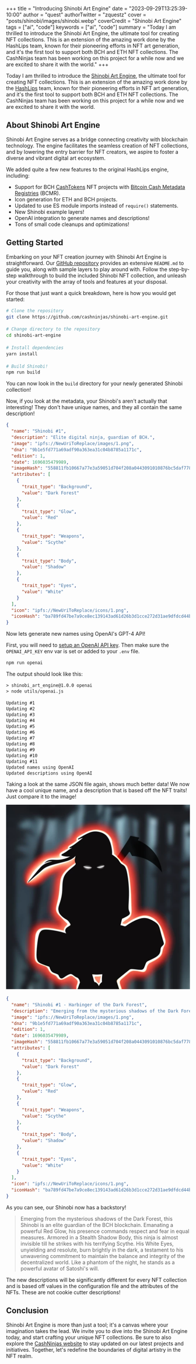 +++
title = "Introducing Shinobi Art Engine"
date = "2023-09-29T13:25:39-10:00"
author = "quest"
authorTwitter = "zquestz"
cover = "posts/shinobi/images/shinobi.webp"
coverCredit = "Shinobi Art Engine"
tags = ["ai", "code"]
keywords = ["ai", "code"]
summary = "Today I am thrilled to introduce the Shinobi Art Engine, the ultimate tool for creating NFT collections. This is an extension of the amazing work done by the HashLips team, known for their pioneering efforts in NFT art generation, and it's the first tool to support both BCH and ETH NFT collections. The CashNinjas team has been working on this project for a while now and we are excited to share it with the world."
+++

Today I am thrilled to introduce the [Shinobi Art Engine](https://github.com/cashninjas/shinobi-art-engine), the ultimate tool for creating NFT collections. This is an extension of the amazing work done by the [HashLips](https://hashlips.io/) team, known for their pioneering efforts in NFT art generation, and it's the first tool to support both BCH and ETH NFT collections. The CashNinjas team has been working on this project for a while now and we are excited to share it with the world.

## About Shinobi Art Engine

Shinobi Art Engine serves as a bridge connecting creativity with blockchain technology. The engine facilitates the seamless creation of NFT collections, and by lowering the entry barrier for NFT creators, we aspire to foster a diverse and vibrant digital art ecosystem.

We added quite a few new features to the original HashLips engine, including:

- Support for BCH [CashTokens](https://cashtokens.org) NFT projects with [Bitcoin Cash Metadata Registries](https://cashtokens.org/docs/bcmr/chip/) (BCMR).
- Icon generation for ETH and BCH projects.
- Updated to use ES module imports instead of `require()` statements.
- New Shinobi example layers!
- OpenAI integration to generate names and descriptions!
- Tons of small code cleanups and optimizations!

## Getting Started

Embarking on your NFT creation journey with Shinobi Art Engine is straightforward. Our [GitHub repository](https://github.com/cashninjas/shinobi-art-engine) provides an extensive `README.md` to guide you, along with sample layers to play around with. Follow the step-by-step walkthrough to build the included Shinobi NFT collection, and unleash your creativity with the array of tools and features at your disposal.

For those that just want a quick breakdown, here is how you would get started:

```zsh
# Clone the repository
git clone https://github.com/cashninjas/shinobi-art-engine.git

# Change directory to the repository
cd shinobi-art-engine

# Install dependencies
yarn install

# Build Shinobi!
npm run build
```

You can now look in the `build` directory for your newly generated Shinobi collection!

Now, if you look at the metadata, your Shinobi's aren't actually that interesting! They don't have unique names, and they all contain the same description!

```json
{
  "name": "Shinobi #1",
  "description": "Elite digital ninja, guardian of BCH.",
  "image": "ipfs://NewUriToReplace/images/1.png",
  "dna": "9b1e5fd771a69adf90a363ea31c04b8785a1171c",
  "edition": 1,
  "date": 1696035479989,
  "imageHash": "558811fb10667a77e3a59051d704f208a0443091010876bc5daf7788fbeb716c",
  "attributes": [
    {
      "trait_type": "Background",
      "value": "Dark Forest"
    },
    {
      "trait_type": "Glow",
      "value": "Red"
    },
    {
      "trait_type": "Weapons",
      "value": "Scythe"
    },
    {
      "trait_type": "Body",
      "value": "Shadow"
    },
    {
      "trait_type": "Eyes",
      "value": "White"
    }
  ],
  "icon": "ipfs://NewUriToReplace/icons/1.png",
  "iconHash": "ba789fd47be7a9ce8ec139143ad61d26b3d1cce272d31ae9dfdcd44b7f3ca267"
}
```

Now lets generate new names using OpenAI's GPT-4 API!

First, you will need to [setup an OpenAI API key](https://platform.openai.com/apps). Then make sure the `OPENAI_API_KEY` env var is set or added to your `.env` file.

```zsh
npm run openai
```

The output should look like this:

```
> shinobi_art_engine@1.0.0 openai
> node utils/openai.js

Updating #1
Updating #2
Updating #3
Updating #4
Updating #5
Updating #6
Updating #7
Updating #8
Updating #9
Updating #10
Updating #11
Updated names using OpenAI
Updated descriptions using OpenAI
```

Taking a look at the same JSON file again, shows much better data! We now have a cool unique name, and a description that is based off the NFT traits! Just compare it to the image!

![Harbinger of the Dark Forest](images/harbinger.webp)

```json
{
  "name": "Shinobi #1 - Harbinger of the Dark Forest",
  "description": "Emerging from the mysterious shadows of the Dark Forest, this Shinobi is an elite guardian of the BCH blockchain. Emanating a powerful Red Glow, his presence commands respect and fear in equal measures. Armored in a Stealth Shadow Body, this ninja is almost invisible till he strikes with his terrifying Scythe. His White Eyes, unyielding and resolute, burn brightly in the dark, a testament to his unwavering commitment to maintain the balance and integrity of the decentralized world. Like a phantom of the night, he stands as a powerful avatar of Satoshi's will.",
  "image": "ipfs://NewUriToReplace/images/1.png",
  "dna": "9b1e5fd771a69adf90a363ea31c04b8785a1171c",
  "edition": 1,
  "date": 1696035479989,
  "imageHash": "558811fb10667a77e3a59051d704f208a0443091010876bc5daf7788fbeb716c",
  "attributes": [
    {
      "trait_type": "Background",
      "value": "Dark Forest"
    },
    {
      "trait_type": "Glow",
      "value": "Red"
    },
    {
      "trait_type": "Weapons",
      "value": "Scythe"
    },
    {
      "trait_type": "Body",
      "value": "Shadow"
    },
    {
      "trait_type": "Eyes",
      "value": "White"
    }
  ],
  "icon": "ipfs://NewUriToReplace/icons/1.png",
  "iconHash": "ba789fd47be7a9ce8ec139143ad61d26b3d1cce272d31ae9dfdcd44b7f3ca267"
}
```

As you can see, our Shinobi now has a backstory!

> Emerging from the mysterious shadows of the Dark Forest, this Shinobi is an elite guardian of the BCH blockchain. Emanating a powerful Red Glow, his presence commands respect and fear in equal measures. Armored in a Stealth Shadow Body, this ninja is almost invisible till he strikes with his terrifying Scythe. His White Eyes, unyielding and resolute, burn brightly in the dark, a testament to his unwavering commitment to maintain the balance and integrity of the decentralized world. Like a phantom of the night, he stands as a powerful avatar of Satoshi's will.

The new descriptions will be significantly different for every NFT collection and is based off values in the configuration file and the attributes of the NFTs. These are not cookie cutter descriptions!

## Conclusion

Shinobi Art Engine is more than just a tool; it's a canvas where your imagination takes the lead. We invite you to dive into the Shinobi Art Engine today, and start crafting your unique NFT collections. Be sure to also explore the [CashNinjas website](https://ninjas.cash) to stay updated on our latest projects and initiatives. Together, let's redefine the boundaries of digital artistry in the NFT realm.
